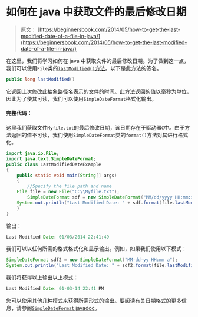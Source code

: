 # 如何在 java 中获取文件的最后修改日期

> 原文： [https://beginnersbook.com/2014/05/how-to-get-the-last-modified-date-of-a-file-in-java/](https://beginnersbook.com/2014/05/how-to-get-the-last-modified-date-of-a-file-in-java/)

在这里，我们将学习如何在 java 中获取文件的最后修改日期。为了做到这一点，我们可以使用`File`类的[`lastModified()`方法](https://docs.oracle.com/javase/6/docs/api/java/io/File.html#lastModified())。以下是此方法的签名。

```java
public long lastModified()
```

它返回上次修改此抽象路径名表示的文件的时间。此方法返回的值以毫秒为单位，因此为了使其可读，我们可以使用`SimpleDateFormat`格式化输出。

#### 完整代码：

这里我们获取文件`Myfile.txt`的最后修改日期，该日期存在于驱动器`C`中。由于方法返回的值不可读，我们使用`SimpleDateFormat`类的`format()`方法对其进行格式化。

```java
import java.io.File;
import java.text.SimpleDateFormat;
public class LastModifiedDateExample
{
    public static void main(String[] args)
    {	
        //Specify the file path and name
	File file = new File("C:\\Myfile.txt");
        SimpleDateFormat sdf = new SimpleDateFormat("MM/dd/yyyy HH:mm:ss");
	System.out.println("Last Modified Date: " + sdf.format(file.lastModified()));
    }
}
```

输出：

```java
Last Modified Date: 01/03/2014 22:41:49
```

我们可以以任何所需的格式格式化和显示输出。例如，如果我们使用以下模式：

```java
SimpleDateFormat sdf2 = new SimpleDateFormat("MM-dd-yy HH:mm a");
System.out.println("Last Modified Date: " + sdf2.format(file.lastModified()));
```

我们将获得以上输出以上模式：

```java
Last Modified Date: 01-03-14 22:41 PM
```

您可以使用其他几种模式来获得所需形式的输出。要阅读有关日期格式的更多信息，请参阅[`SimpleDateFormat` javadoc](https://docs.oracle.com/javase/6/docs/api/java/text/SimpleDateFormat.html)。